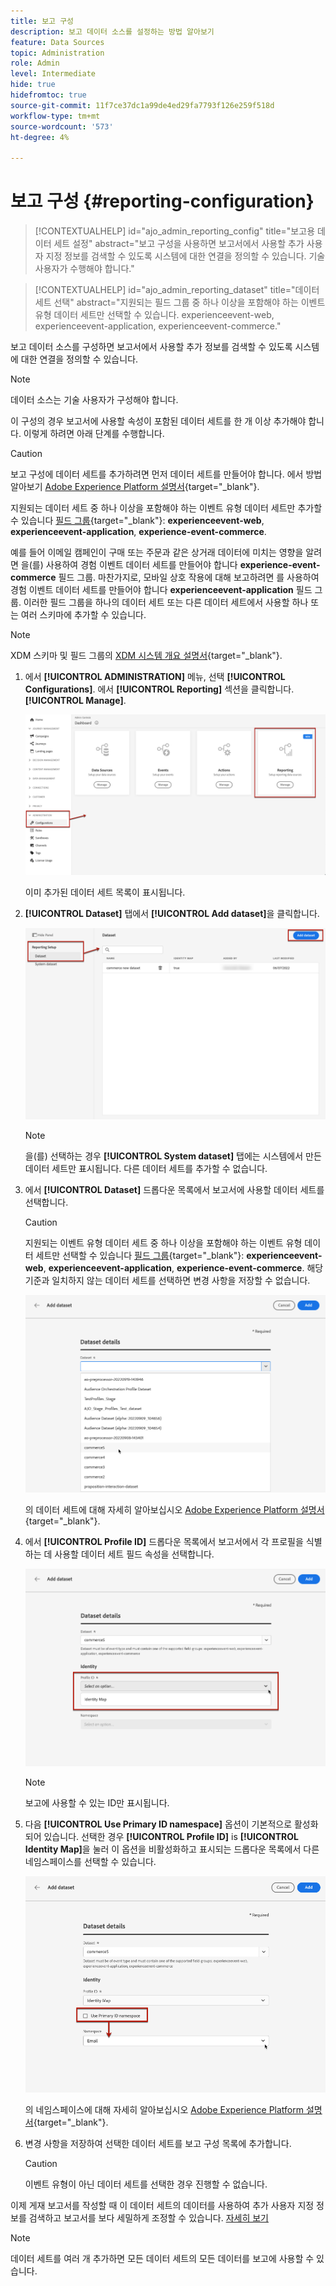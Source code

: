 ```yaml
---
title: 보고 구성
description: 보고 데이터 소스를 설정하는 방법 알아보기
feature: Data Sources
topic: Administration
role: Admin
level: Intermediate
hide: true
hidefromtoc: true
source-git-commit: 11f7ce37dc1a99de4ed29fa7793f126e259f518d
workflow-type: tm+mt
source-wordcount: '573'
ht-degree: 4%

---
```


# 보고 구성 {#reporting-configuration}

>[!CONTEXTUALHELP]
>id="ajo_admin_reporting_config"
>title="보고용 데이터 세트 설정"
>abstract="보고 구성을 사용하면 보고서에서 사용할 추가 사용자 지정 정보를 검색할 수 있도록 시스템에 대한 연결을 정의할 수 있습니다. 기술 사용자가 수행해야 합니다."

>[!CONTEXTUALHELP]
>id="ajo_admin_reporting_dataset"
>title="데이터 세트 선택"
>abstract="지원되는 필드 그룹 중 하나 이상을 포함해야 하는 이벤트 유형 데이터 세트만 선택할 수 있습니다. experienceevent-web, experienceevent-application, experienceevent-commerce."

보고 데이터 소스를 구성하면 보고서에서 사용할 추가 정보를 검색할 수 있도록 시스템에 대한 연결을 정의할 수 있습니다.

>[!NOTE]
>
>데이터 소스는 기술 사용자가 구성해야 합니다. <!--Rights?-->

이 구성의 경우 보고서에 사용할 속성이 포함된 데이터 세트를 한 개 이상 추가해야 합니다. 이렇게 하려면 아래 단계를 수행합니다.

>[!CAUTION]
>
>보고 구성에 데이터 세트를 추가하려면 먼저 데이터 세트를 만들어야 합니다. 에서 방법 알아보기 [Adobe Experience Platform 설명서](https://experienceleague.adobe.com/docs/experience-platform/catalog/datasets/user-guide.html?lang=en#create){target=&quot;_blank&quot;}.
>
>지원되는 데이터 세트 중 하나 이상을 포함해야 하는 이벤트 유형 데이터 세트만 추가할 수 있습니다 [필드 그룹](https://experienceleague.adobe.com/docs/experience-platform/xdm/tutorials/create-schema-ui.html#field-group){target=&quot;_blank&quot;}: **experienceevent-web**, **experienceevent-application**, **experience-event-commerce**.

<!--
➡️ [Discover this feature in video](#video)
-->

예를 들어 이메일 캠페인이 구매 또는 주문과 같은 상거래 데이터에 미치는 영향을 알려면 을(를) 사용하여 경험 이벤트 데이터 세트를 만들어야 합니다 **experience-event-commerce** 필드 그룹. 마찬가지로, 모바일 상호 작용에 대해 보고하려면 를 사용하여 경험 이벤트 데이터 세트를 만들어야 합니다 **experienceevent-application** 필드 그룹. <!--If you want to report on web interactions then you need to include the web field group.--> 이러한 필드 그룹을 하나의 데이터 세트 또는 다른 데이터 세트에서 사용할 하나 또는 여러 스키마에 추가할 수 있습니다.

>[!NOTE]
>
>XDM 스키마 및 필드 그룹의 [XDM 시스템 개요 설명서](https://experienceleague.adobe.com/docs/experience-platform/xdm/home.html?lang=ko){target=&quot;_blank&quot;}.

1. 에서 **[!UICONTROL ADMINISTRATION]** 메뉴, 선택 **[!UICONTROL Configurations]**. 에서  **[!UICONTROL Reporting]** 섹션을 클릭합니다. **[!UICONTROL Manage]**.

   ![](assets/reporting-config-menu.png)

   이미 추가된 데이터 세트 목록이 표시됩니다.

1. **[!UICONTROL Dataset]** 탭에서 **[!UICONTROL Add dataset]**&#x200B;을 클릭합니다.

   ![](assets/reporting-config-add.png)

   >[!NOTE]
   >
   >을(를) 선택하는 경우 **[!UICONTROL System dataset]** 탭에는 시스템에서 만든 데이터 세트만 표시됩니다. 다른 데이터 세트를 추가할 수 없습니다.

1. 에서 **[!UICONTROL Dataset]** 드롭다운 목록에서 보고서에 사용할 데이터 세트를 선택합니다.

   >[!CAUTION]
   >
   >지원되는 이벤트 유형 데이터 세트 중 하나 이상을 포함해야 하는 이벤트 유형 데이터 세트만 선택할 수 있습니다 [필드 그룹](https://experienceleague.adobe.com/docs/experience-platform/xdm/tutorials/create-schema-ui.html#field-group){target=&quot;_blank&quot;}: **experienceevent-web**, **experienceevent-application**, **experience-event-commerce**. 해당 기준과 일치하지 않는 데이터 세트를 선택하면 변경 사항을 저장할 수 없습니다.

   ![](assets/reporting-config-datasets.png)

   의 데이터 세트에 대해 자세히 알아보십시오 [Adobe Experience Platform 설명서](https://experienceleague.adobe.com/docs/experience-platform/catalog/datasets/overview.html){target=&quot;_blank&quot;}.

1. 에서 **[!UICONTROL Profile ID]** 드롭다운 목록에서 보고서에서 각 프로필을 식별하는 데 사용할 데이터 세트 필드 속성을 선택합니다.

   ![](assets/reporting-config-profile-id.png)

   >[!NOTE]
   >
   >보고에 사용할 수 있는 ID만 표시됩니다.

1. 다음 **[!UICONTROL Use Primary ID namespace]** 옵션이 기본적으로 활성화되어 있습니다. 선택한 경우 **[!UICONTROL Profile ID]** is **[!UICONTROL Identity Map]**&#x200B;을 눌러 이 옵션을 비활성화하고 표시되는 드롭다운 목록에서 다른 네임스페이스를 선택할 수 있습니다.

   ![](assets/reporting-config-namespace.png)

   의 네임스페이스에 대해 자세히 알아보십시오 [Adobe Experience Platform 설명서](https://experienceleague.adobe.com/docs/experience-platform/identity/namespaces.html?lang=ko-KR){target=&quot;_blank&quot;}.

1. 변경 사항을 저장하여 선택한 데이터 세트를 보고 구성 목록에 추가합니다.

   >[!CAUTION]
   >
   >이벤트 유형이 아닌 데이터 세트를 선택한 경우 진행할 수 없습니다.

이제 게재 보고서를 작성할 때 이 데이터 세트의 데이터를 사용하여 추가 사용자 지정 정보를 검색하고 보고서를 보다 세밀하게 조정할 수 있습니다. [자세히 보기](campaign-global-report.md#objectives-global)

>[!NOTE]
>
>데이터 세트를 여러 개 추가하면 모든 데이터 세트의 모든 데이터를 보고에 사용할 수 있습니다.


<!--
## How-to video {#video}

Understand how to configure Experience Platform reporting data sources.

>[!VIDEO]()
-->
